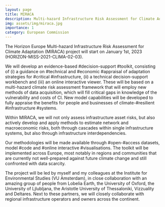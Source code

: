 ```yaml
---
layout: page
title: MIRACA
description: Multi-hazard Infrastructure Risk Assessment for Climate Adaptation
img: assets/img/miraca.jpg
importance: 1
category: European Commission
---
```


The Horizon Europe Multi-hazard Infrastructure Risk Assessment for Climate Adaptation (MIRACA) project will start on January 1st, 2023 (HORIZON-MISS-2021-CLIMA-02-03).

We will develop an evidence-based #decision-support #toolkit, consisting of (i) a guidance on #technical and #economic #appraisal of adaptation strategies for #critical #infrastructure, (ii) a technical decision-support workbench and (iii) an online interactive viewer. These will be based on a multi-hazard climate risk assessment framework that will employ new methods of data acquisition, which will fill critical gaps in knowledge of the vulnerability and costs of CI. New model capabilities will be developed to fully appraise the benefits for people and businesses of climate-#resilient #infrastructure #systems. 

Within MIRACA, we will not only assess infrastructure asset risks, but also actively develop and apply methods to estimate network and macroeconomic risks, both through cascades within single infrastructure systems, but also through infrastructure interdependencies.

Our methodologies will be made available through #open-#access datasets, model #code and #online interactive #visualisations. The toolkit will be implemented across Europe, most notably in regions and communities that are currently not well-prepared against future climate change and still confronted with data scarcity.

The project will be led by myself and my colleagues at the Institute for Environmental Studies (VU Amsterdam), in close collaboration with an amazing group of people from Lobelia Earth, the University of Oxford, the University of Ljlubljana, the Aristotle University of Thessaloniki, Vizzuality and Deltares. Next to these partners, we will closely collaborate with regional infrastructure operators and owners across the continent.